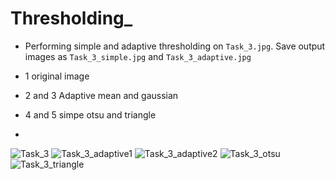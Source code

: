 # Thresholding_
- Performing simple and adaptive thresholding on `Task_3.jpg`. Save output images as `Task_3_simple.jpg` and `Task_3_adaptive.jpg`

- 1 original image
- 2 and 3 Adaptive mean and gaussian 
- 4 and 5 simpe otsu and triangle

- 
![Task_3](https://github.com/Divyansh2202/Thresholding_/assets/89789264/ba2ff2ed-fc27-4e60-8db3-d447fe7ebb26)
![Task_3_adaptive1](https://github.com/Divyansh2202/Thresholding_/assets/89789264/32282b49-d7be-4215-9244-91fab2464e9e)
![Task_3_adaptive2](https://github.com/Divyansh2202/Thresholding_/assets/89789264/719321b6-63ea-4c9b-ae9f-0bc7998e6d62)
![Task_3_otsu](https://github.com/Divyansh2202/Thresholding_/assets/89789264/cbf63154-7ffc-4c73-af20-b28059a7b849)
![Task_3_triangle](https://github.com/Divyansh2202/Thresholding_/assets/89789264/6313f139-b752-4520-a1c8-511305aef562)
